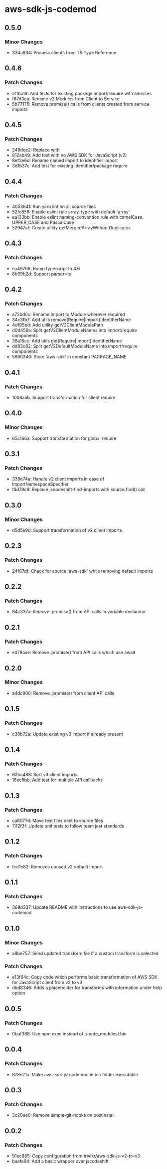 # aws-sdk-js-codemod

## 0.5.0

### Minor Changes

- 334a834: Process clients from TS Type Reference

## 0.4.6

### Patch Changes

- af1ba19: Add tests for existing package import/require with services
- f67d3ea: Rename v2 Modules from Client to Service
- 5b77175: Remove promise() calls from clients created from service imports

## 0.4.5

### Patch Changes

- 249dee2: Replace <any> with <unknown>
- 812ab49: Add test with no AWS SDK for JavaScript (v2)
- 8ef2e6d: Rename named import to identifier import
- 3d1b37c: Add test for existing identifier/package require

## 0.4.4

### Patch Changes

- 4053841: Run yarn lint on all source files
- 52fc856: Enable eslint rule array-type with default 'array'
- ea133bb: Enable eslint naming-convention rule with camelCase, UPPER_CASE and PascalCase
- 52947af: Create utility getMergedArrayWithoutDuplicates

## 0.4.3

### Patch Changes

- ea49796: Bump typescript to 4.6
- 8b09b2d: Support parser=ts

## 0.4.2

### Patch Changes

- a72bd0c: Rename Import to Module wherever required
- 34c3fb7: Add utils remove(Require|Import)IdentifierName
- 4df95bd: Add utility getV2ClientModulePath
- d0d459a: Split getV2ClientModuleNames into import/require components
- 38a16cc: Add utils get(Require|Import)IdentifierName
- dd83c82: Split getV2DefaultModuleName into import/require components
- 5690340: Store 'aws-sdk' in constant PACKAGE_NAME

## 0.4.1

### Patch Changes

- 1008a5b: Support transformation for client require

## 0.4.0

### Minor Changes

- 65c166a: Support transformation for global require

## 0.3.1

### Patch Changes

- 339e74a: Handle v2 client imports in case of ImportNamespaceSpecifier
- f4d79c8: Replace jscodeshift-find-imports with source.find() call

## 0.3.0

### Minor Changes

- d5d5e9d: Support transformation of v2 client imports

## 0.2.3

### Patch Changes

- 24f87df: Check for source 'aws-sdk' while removing default imports

## 0.2.2

### Patch Changes

- 84c337a: Remove .promise() from API calls in variable declarator

## 0.2.1

### Patch Changes

- ed78aae: Remove .promise() from API calls which use await

## 0.2.0

### Minor Changes

- a4dc900: Remove .promise() from client API calls

## 0.1.5

### Patch Changes

- c38b72a: Update existing v3 import if already present

## 0.1.4

### Patch Changes

- 62ba488: Sort v3 client imports
- 18ee5bb: Add test for multiple API callbacks

## 0.1.3

### Patch Changes

- ca6077d: Move test files next to source files
- 1112f3f: Update unit tests to follow team jest standards

## 0.1.2

### Patch Changes

- fcd1e82: Removes unused v2 default import

## 0.1.1

### Patch Changes

- 369d337: Update README with instructions to use aws-sdk-js-codemod

## 0.1.0

### Minor Changes

- a8be757: Send updated transform file if a custom transform is selected

### Patch Changes

- e13f64c: Copy code which performs basic transformation of AWS SDK for JavaScript client from v2 to v3
- dbd8346: Adds a placeholder for transforms with information under help option

## 0.0.5

### Patch Changes

- 0baf388: Use npm exec instead of ./node_modules/.bin

## 0.0.4

### Patch Changes

- 978e21a: Make aws-sdk-js-codemod in bin folder executable

## 0.0.3

### Patch Changes

- 3c20ee0: Remove simple-git-hooks on postinstall

## 0.0.2

### Patch Changes

- 91ec885: Copy configuration from trivikr/aws-sdk-js-v2-to-v3
- baafe94: Add a basic wrapper over jscodeshift
